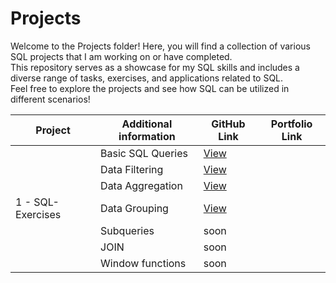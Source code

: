 # Projects

Welcome to the Projects folder! Here, you will find a collection of various SQL projects that I am working on or have completed.  
This repository serves as a showcase for my SQL skills and includes a diverse range of tasks, exercises, and applications related to SQL.  
Feel free to explore the projects and see how SQL can be utilized in different scenarios!


| Project             | Additional information | GitHub Link                                                  |Portfolio Link                                    |
|---------------------|------------------------|--------------------------------------------------------------|--------------------------------------------------|                         
|                     | Basic SQL Queries      | [View](./SQL-Exercises/sql_simulator_basic_sql_queries.md)   |                                                  |
|                     | Data Filtering         | [View](./SQL-Exercises/sql_simulator_data_filtering.md)      |                                                  |
|                     | Data Aggregation       | [View](./SQL-Exercises/sql_simulator_data_aggregation.md)    |                                                  |
| 1 -  SQL-Exercises  | Data Grouping          | [View](./SQL-Exercises/sql_simulator_data_grouping.md)       |                                                  |
|                     | Subqueries             |                    soon                                      |                                                  |
|                     | JOIN                   |                    soon                                      |                                                  |
|                     | Window functions       |                    soon                                      |                                                  |


